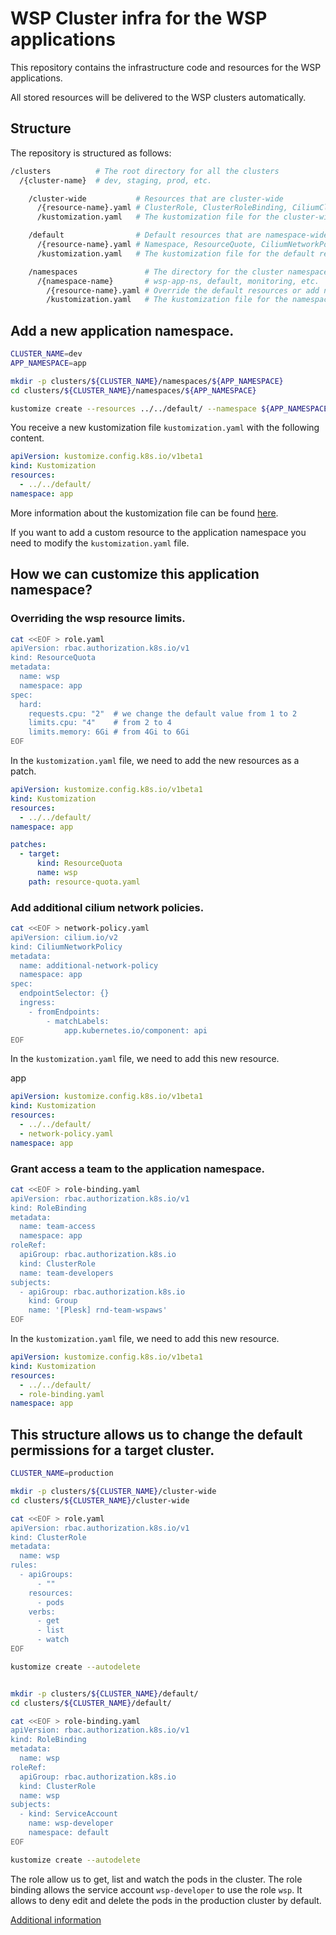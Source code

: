 WSP Cluster infra for the WSP applications
=

This repository contains the infrastructure code and resources for the WSP applications.

All stored resources will be delivered to the WSP clusters automatically.

## Structure

The repository is structured as follows:

```bash
/clusters          # The root directory for all the clusters
  /{cluster-name}  # dev, staging, prod, etc.

    /cluster-wide           # Resources that are cluster-wide
      /{resource-name}.yaml # ClusterRole, ClusterRoleBinding, CiliumClusterwideNetworkPolicy, etc.   
      /kustomization.yaml   # The kustomization file for the cluster-wide resources

    /default                # Default resources that are namespace-wide
      /{resource-name}.yaml # Namespace, ResourceQuote, CiliumNetworkPolicy, Role, RoleBinding, etc.
      /kustomization.yaml   # The kustomization file for the default resources

    /namespaces               # The directory for the cluster namespaces resources
      /{namespace-name}       # wsp-app-ns, default, monitoring, etc.
        /{resource-name}.yaml # Override the default resources or add new resources
        /kustomization.yaml   # The kustomization file for the namespace resources with rules to override the default resources
```


## Add a new application namespace.

```bash
CLUSTER_NAME=dev
APP_NAMESPACE=app

mkdir -p clusters/${CLUSTER_NAME}/namespaces/${APP_NAMESPACE}
cd clusters/${CLUSTER_NAME}/namespaces/${APP_NAMESPACE}

kustomize create --resources ../../default/ --namespace ${APP_NAMESPACE}
```

You receive a new kustomization file `kustomization.yaml` with the following content.

```yaml
apiVersion: kustomize.config.k8s.io/v1beta1
kind: Kustomization
resources:
  - ../../default/
namespace: app
```

More information about the kustomization file can be found [here](https://kubectl.docs.kubernetes.io/references/kustomize/).

If you want to add a custom resource to the application namespace you need to modify the `kustomization.yaml` file.

## How we can customize this application namespace?

### Overriding the wsp resource limits.

```bash
cat <<EOF > role.yaml
apiVersion: rbac.authorization.k8s.io/v1
kind: ResourceQuota
metadata:
  name: wsp
  namespace: app
spec:
  hard:
    requests.cpu: "2"  # we change the default value from 1 to 2
    limits.cpu: "4"    # from 2 to 4
    limits.memory: 6Gi # from 4Gi to 6Gi
EOF
```

In the `kustomization.yaml` file, we need to add the new resources as a patch.

```yaml
apiVersion: kustomize.config.k8s.io/v1beta1
kind: Kustomization
resources:
  - ../../default/
namespace: app

patches:
  - target:
      kind: ResourceQuota
      name: wsp
    path: resource-quota.yaml
```

### Add additional cilium network policies.

```bash
cat <<EOF > network-policy.yaml
apiVersion: cilium.io/v2
kind: CiliumNetworkPolicy
metadata:
  name: additional-network-policy
  namespace: app
spec:
  endpointSelector: {}
  ingress:
    - fromEndpoints:
        - matchLabels:
            app.kubernetes.io/component: api
EOF
```

In the `kustomization.yaml` file, we need to add this new resource.

app
```yaml
apiVersion: kustomize.config.k8s.io/v1beta1
kind: Kustomization
resources:
  - ../../default/
  - network-policy.yaml
namespace: app
```

### Grant access a team to the application namespace.

```bash
cat <<EOF > role-binding.yaml
apiVersion: rbac.authorization.k8s.io/v1
kind: RoleBinding
metadata:
  name: team-access
  namespace: app
roleRef:
  apiGroup: rbac.authorization.k8s.io
  kind: ClusterRole
  name: team-developers
subjects:
  - apiGroup: rbac.authorization.k8s.io
    kind: Group
    name: '[Plesk] rnd-team-wspaws'
EOF
```

In the `kustomization.yaml` file, we need to add this new resource.

```yaml
apiVersion: kustomize.config.k8s.io/v1beta1
kind: Kustomization
resources:
  - ../../default/
  - role-binding.yaml
namespace: app
```

## This structure allows us to change the default permissions for a target cluster.

```bash
CLUSTER_NAME=production

mkdir -p clusters/${CLUSTER_NAME}/cluster-wide
cd clusters/${CLUSTER_NAME}/cluster-wide

cat <<EOF > role.yaml
apiVersion: rbac.authorization.k8s.io/v1
kind: ClusterRole
metadata:
  name: wsp
rules:
  - apiGroups:
      - ""
    resources:
      - pods
    verbs:
      - get
      - list
      - watch
EOF

kustomize create --autodelete


mkdir -p clusters/${CLUSTER_NAME}/default/
cd clusters/${CLUSTER_NAME}/default/

cat <<EOF > role-binding.yaml
apiVersion: rbac.authorization.k8s.io/v1
kind: RoleBinding
metadata:
  name: wsp
roleRef:
  apiGroup: rbac.authorization.k8s.io
  kind: ClusterRole
  name: wsp
subjects:
  - kind: ServiceAccount
    name: wsp-developer
    namespace: default
EOF

kustomize create --autodelete
```

The role allow us to get, list and watch the pods in the cluster. The role binding allows the service account `wsp-developer` to use the role `wsp`.
It allows to deny edit and delete the pods in the production cluster by default.

[Additional information](./docs/README.md)
